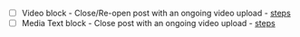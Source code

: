 - [ ] Video block - Close/Re-open post with an ongoing video upload - [steps](https://github.com/wordpress-mobile/test-cases/blob/master/test-cases/gutenberg/video.md#tc004)
- [ ] Media Text block - Close post with an ongoing video upload - [steps](https://github.com/wordpress-mobile/test-cases/blob/master/test-cases/gutenberg/media-text.md#tc004-v)
